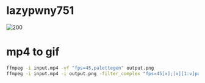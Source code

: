 # lazypwny751

![200](https://http.cat/images/200.jpg)

# mp4 to gif

```sh
ffmpeg -i input.mp4 -vf "fps=45,palettegen" output.png
ffmpeg -i input.mp4 -i output.png -filter_complex "fps=45[x];[x][1:v]paletteuse" output.gif
```
